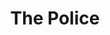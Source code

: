 ---
title: "The Police"
summary: "The Police were an English rock band formed in London in 1977. For most of their history the line-up consisted of primary songwriter Sting , Andy Summers and Stewart Copeland . The Police became globally popular in the late 1970s and early 1980s. Emerging in the British new wave scene, they played a style of rock influenced by punk, reggae, and jazz.
Their 1978 debut album, Outlandos d'Amour, reached No. 6 on the UK Albums Chart on the strength of the singles \"Roxanne\" and \"Can't Stand Losing You\". Their second album, Reggatta de Blanc , became the first of four consecutive No. 1 studio albums in the UK and Australia; its first two singles, \"Message in a Bottle\" and \"Walking on the Moon\", became their first UK number ones. Their next two albums, Zenyatta Mondatta and Ghost in the Machine , led to further critical and commercial success with two songs, \"Don't Stand So Close to Me\" and \"Every Little Thing She Does Is Magic\", becoming UK number-one singles and Top 5 hits in other countries; the former album was their breakthrough into the US reaching number five on the US Billboard 200.
Their final studio album, Synchronicity , was No. 1 in the UK, Canada, Australia, Italy and the US, selling over 8 million copies in the US. Its lead single, \"Every Breath You Take\", became their fifth UK number one, and only US number one. During this time, the band were considered one of the leaders of the Second British Invasion of the US; in 1983 Rolling Stone labelled them \"the first British New Wave act to break through in America on a grand scale, and possibly the biggest band in the world.\" The Police disbanded in 1986, but reunited in early 2007 for a one-off world tour that ended in August 2008. They were the world's highest-earning musicians in 2008, due to their reunion tour, which was the highest-grossing tour of 2007.The Police have sold over 75 million records, making them one of the best-selling bands of all time. The band won a number of music awards, including six Grammy Awards, two Brit Awards—winning Best British Group once, and an MTV Video Music Award. In 2003, they were inducted into the Rock and Roll Hall of Fame. Four of their five studio albums appeared on Rolling Stone's list of the \"500 Greatest Albums of All Time\". The band were included among both Rolling Stone's and VH1's lists of the \"100 Greatest Artists of All Time\"."
slug: "the-police"
image: "the-police.jpg"
apple_music_artist_url: "None"
wikipedia_url: "https://en.wikipedia.org/wiki/The_Police"
---